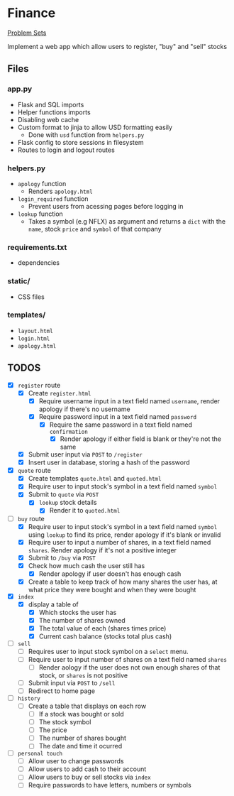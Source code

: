 # Finance
[Problem Sets](./CS50x_Problem-Sets.md)

Implement a web app which allow users to register, "buy" and "sell" stocks

## Files

### app.py
- Flask and SQL imports
- Helper functions imports
- Disabling web cache
- Custom format to jinja to allow USD formatting easily
    - Done with `usd` function from `helpers.py`
- Flask config to store sessions in filesystem
- Routes to login and logout routes

### helpers.py
- `apology` function
    - Renders `apology.html`
- `login_required` function
    - Prevent users from acessing pages before logging in
- `lookup` function
    - Takes a symbol (e.g NFLX) as argument and returns a `dict` with the `name`, stock `price` and `symbol` of that company

### requirements.txt
- dependencies

### static/
- CSS files

### templates/
- `layout.html`
- `login.html`
- `apology.html`


## TODOS
- [x] `register` route
    - [x] Create `register.html`
        - [x] Require username input in a text field named `username`, render apology if there's no username
        - [x] Require password input in a text field named `password`
            - [x] Require the same password in a text field named `confirmation`
                - [x] Render apology if either field is blank or they're not the same
    - [x] Submit user input via `POST` to `/register`
    - [x] Insert user in database, storing a hash of the password 

- [x] `quote` route
    - [x] Create templates `quote.html` and `quoted.html` 
    - [x] Require user to input stock's symbol in a text field named `symbol`
    - [x] Submit to `quote` via `POST`
        - [x] `lookup` stock details
            - [x] Render it to `quoted.html`

- [ ] `buy` route
    - [x] Require user to input stock's symbol in a text field named `symbol` using `lookup` to find its price, render apology if it's blank or invalid
    - [x] Require user to input a number of shares, in a text field named `shares`. Render apology if it's not a positive integer
    - [x] Submit to `/buy` via `POST`
    - [x] Check how much cash the user still has
        - [x] Render apology if user doesn't has enough cash
    - [x] Create a table to keep track of how many shares the user has, at what price they were bought and when they were bought

- [x] `index`
    - [x] display a table of 
        - [x] Which stocks the user has
        - [x] The number of shares owned 
        - [x] The total value of each (shares times price)
        - [x] Current cash balance (stocks total plus cash)
- [ ] `sell`
    - [ ] Requires user to input stock symbol on a `select` menu.
    - [ ] Require user to input number of shares on a text field named `shares`
        - [ ] Render aology if the user does not own enough shares of that stock, or `shares` is not positive
    - [ ] Submit input via `POST` to `/sell`
    - [ ] Redirect to home page 
- [ ] `history`
    - [ ] Create a table that displays on each row
        - [ ] If a stock was bought or sold
        - [ ] The stock symbol
        - [ ] The price
        - [ ] The number of shares bought
        - [ ] The date and time it ocurred
- [ ] `personal touch`
    - [ ] Allow user to change passwords
    - [ ] Allow users to add cash to their account
    - [ ] Allow users to buy or sell stocks via `index`
    - [ ] Require passwords to have letters, numbers or symbols
